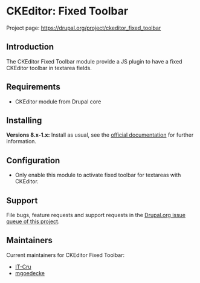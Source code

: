 # CKEditor: Fixed Toolbar

Project page: https://drupal.org/project/ckeditor_fixed_toolbar


## Introduction

The CKEditor Fixed Toolbar module provide a JS plugin to have a fixed CKEditor toolbar in textarea fields.


## Requirements

- CKEditor module from Drupal core


## Installing

__Versions 8.x-1.x:__ Install as usual, see the [official documentation](https://www.drupal.org/documentation/install/modules-themes/modules-8)
for further information.


## Configuration

- Only enable this module to activate fixed toolbar for textareas with CKEditor.


## Support

File bugs, feature requests and support requests in the [Drupal.org issue queue
of this project](https://www.drupal.org/project/issues/ckeditor_fixed_toolbar).


## Maintainers

Current maintainers for CKEditor Fixed Toolbar:
- [IT-Cru](https://www.drupal.org/u/IT-Cru)
- [mgoedecke](https://www.drupal.org/u/mgoedecke)
